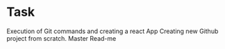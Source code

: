 # Task
Execution of Git commands and creating a react App
Creating new Github project from scratch. Master Read-me